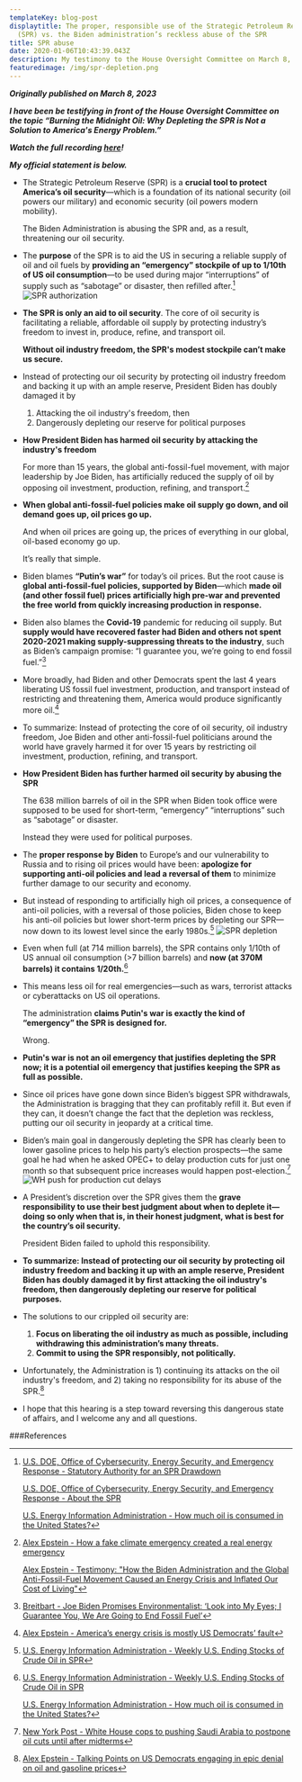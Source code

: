 ```yaml
---
templateKey: blog-post
displaytitle: The proper, responsible use of the Strategic Petroleum Reserve
  (SPR) vs. the Biden administration’s reckless abuse of the SPR
title: SPR abuse
date: 2020-01-06T10:43:39.043Z
description: My testimony to the House Oversight Committee on March 8, 2023
featuredimage: /img/spr-depletion.png
---
```

***Originally published on March 8, 2023***

***I have been be testifying in front of the House Oversight Committee on the topic “Burning the Midnight Oil: Why Depleting the SPR is Not a Solution to America's Energy Problem.”***

***Watch the full recording [here](https://www.youtube.com/live/T70hMbb5VIY?feature=share)!***

***My official statement is below.***

- The Strategic Petroleum Reserve (SPR) is a **crucial tool to protect America’s oil security**—which is a foundation of its national security (oil powers our military) and economic security (oil powers modern mobility).

    The Biden Administration is abusing the SPR and, as a result, threatening our oil security.

- The **purpose** of the SPR is to aid the US in securing a reliable supply of oil and oil fuels by **providing an “emergency” stockpile of up to 1/10th of US oil consumption**—to be used during major “interruptions” of supply such as “sabotage” or disaster, then refilled after.[^1]
    ![SPR authorization](/img/energy-gov-sprauthority.png)

- **The SPR is only an aid to oil security**. The core of oil security is facilitating a reliable, affordable oil supply by protecting industry’s freedom to invest in, produce, refine, and transport oil.

    **Without oil industry freedom, the SPR's modest stockpile can’t make us secure.**

- Instead of protecting our oil security by protecting oil industry freedom and backing it up with an ample reserve, President Biden has doubly damaged it by

    1) Attacking the oil industry's freedom, then
    2) Dangerously depleting our reserve for political purposes

- **How President Biden has harmed oil security by attacking the industry's freedom**

    For more than 15 years, the global anti-fossil-fuel movement, with major leadership by Joe Biden, has artificially reduced the supply of oil by opposing oil investment, production, refining, and transport.[^2]

- **When global anti-fossil-fuel policies make oil supply go down, and oil demand goes up, oil prices go up.**

    And when oil prices are going up, the prices of everything in our global, oil-based economy go up.

    It’s really that simple.

- Biden blames **“Putin’s war”** for today’s oil prices. But the root cause is **global anti-fossil-fuel policies, supported by Biden**—which **made oil (and other fossil fuel) prices artificially high pre-war and prevented the free world from quickly increasing production in response.**

- Biden also blames the **Covid-19** pandemic for reducing oil supply. But **supply would have recovered faster had Biden and others not spent 2020-2021 making supply-suppressing threats to the industry**, such as Biden’s campaign promise: “I guarantee you, we’re going to end fossil fuel.”[^3]

- More broadly, had Biden and other Democrats spent the last 4 years liberating US fossil fuel investment, production, and transport instead of restricting and threatening them, America would produce significantly more oil.[^4]

- To summarize: Instead of protecting the core of oil security, oil industry freedom, Joe Biden and other anti-fossil-fuel politicians around the world have gravely harmed it for over 15 years by restricting oil investment, production, refining, and transport.

- **How President Biden has further harmed oil security by abusing the SPR**

    The 638 million barrels of oil in the SPR when Biden took office were supposed to be used for short-term, “emergency” “interruptions” such as “sabotage” or disaster.

    Instead they were used for political purposes.

- The **proper response by Biden** to Europe’s and our vulnerability to Russia and to rising oil prices would have been: **apologize for supporting anti-oil policies and lead a reversal of them** to minimize further damage to our security and economy.

- But instead of responding to artificially high oil prices, a consequence of anti-oil policies, with a reversal of those policies, Biden chose to keep his anti-oil policies but lower short-term prices by depleting our SPR—now down to its lowest level since the early 1980s.[^5]
    ![SPR depletion](/img/spr-depletion.png)

- Even when full (at 714 million barrels), the SPR contains only 1/10th of US annual oil consumption (>7 billion barrels) and **now (at 370M barrels) it contains 1/20th.**[^6]

- This means less oil for real emergencies—such as wars, terrorist attacks or cyberattacks on US oil operations.

    The administration **claims Putin's war is exactly the kind of “emergency” the SPR is designed for.**

    Wrong.

- **Putin's war is not an oil emergency that justifies depleting the SPR now; it is a potential oil emergency that justifies keeping the SPR as full as possible.**

- Since oil prices have gone down since Biden’s biggest SPR withdrawals, the Administration is bragging that they can profitably refill it. But even if they can, it doesn’t change the fact that the depletion was reckless, putting our oil security in jeopardy at a critical time.

- Biden’s main goal in dangerously depleting the SPR has clearly been to lower gasoline prices to help his party’s election prospects—the same goal he had when he asked OPEC+ to delay production cuts for just one month so that subsequent price increases would happen post-election.[^7]
    ![WH push for production cut delays](/img/oil-cuts-elections.png)

- A President’s discretion over the SPR gives them the **grave responsibility to use their best judgment about when to deplete it—doing so only when that is, in their honest judgment, what is best for the country’s oil security.**

    President Biden failed to uphold this responsibility.

- **To summarize: Instead of protecting our oil security by protecting oil industry freedom and backing it up with an ample reserve, President Biden has doubly damaged it by first attacking the oil industry's freedom, then dangerously depleting our reserve for political purposes.**

- The solutions to our crippled oil security are:

    1) **Focus on liberating the oil industry as much as possible, including withdrawing this administration’s many threats.**
    2) **Commit to using the SPR responsibly, not politically.**

- Unfortunately, the Administration is 1) continuing its attacks on the oil industry's freedom, and 2) taking no responsibility for its abuse of the SPR.[^8]

- I hope that this hearing is a step toward reversing this dangerous state of affairs, and I welcome any and all questions.


###References

[^1]:
    [U.S. DOE, Office of Cybersecurity, Energy Security, and Emergency Response - Statutory Authority for an SPR Drawdown](https://www.energy.gov/ceser/statutory-authority-spr-drawdown)

    [U.S. DOE, Office of Cybersecurity, Energy Security, and Emergency Response - About the SPR](https://www.energy.gov/ceser/strategic-petroleum-reserve)

    [U.S. Energy Information Administration - How much oil is consumed in the United States?](https://www.eia.gov/tools/faqs/faq.php?id=33)

[^2]:
    [Alex Epstein - How a fake climate emergency created a real energy emergency](https://energytalkingpoints.com/fake-emergency/)

    [Alex Epstein - Testimony: "How the Biden Administration and the Global Anti-Fossil-Fuel Movement Caused an Energy Crisis and Inflated Our Cost of Living"](https://energytalkingpoints.com/energy-crisis-testimony/)

[^3]: [Breitbart - Joe Biden Promises Environmentalist: ‘Look into My Eyes; I Guarantee You, We Are Going to End Fossil Fuel’](https://www.breitbart.com/politics/2019/09/07/joe-biden-promises-environmentalist-look-into-my-eyes-i-guarantee-you-we-are-going-to-end-fossil-fuel/)

[^4]: [Alex Epstein - America’s energy crisis is mostly US Democrats’ fault](https://energytalkingpoints.com/dems/)

[^5]: [U.S. Energy Information Administration - Weekly U.S. Ending Stocks of Crude Oil in SPR](https://www.eia.gov/dnav/pet/hist/LeafHandler.ashx?n=PET&s=WCSSTUS1&f=W)

[^6]:
    [U.S. Energy Information Administration - Weekly U.S. Ending Stocks of Crude Oil in SPR](https://www.eia.gov/dnav/pet/hist/LeafHandler.ashx?n=PET&s=WCSSTUS1&f=W)

    [U.S. Energy Information Administration - How much oil is consumed in the United States?](https://www.eia.gov/tools/faqs/faq.php?id=33)

[^7]: [New York Post - White House cops to pushing Saudi Arabia to postpone oil cuts until after midterms](https://nypost.com/2022/10/13/saudis-say-biden-asked-to-hold-oil-production-cut-until-after-midterms/)

[^8]: [Alex Epstein - Talking Points on US Democrats engaging in epic denial on oil and gasoline prices](https://energytalkingpoints.com/democrat-denial/)